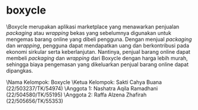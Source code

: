 # boxycle

\\Boxycle merupakan aplikasi marketplace yang menawarkan penjualan _packaging_ atau _wrapping_ bekas yang sebelumnya digunakan untuk mengemas barang online yang dibeli pengguna. Dengan menjual _packaging_ dan _wrapping_, pengguna dapat mendapatkan uang dan berkontribusi pada ekonomi sirkular serta keberlanjutan. Nantinya, penjual barang online dapat membeli _packaging_ dan _wrapping_ dari Boxycle dengan harga lebih murah, sehingga biaya pengemasan yang dikeluarkan penjual barang online dapat dipangkas.

\\Nama Kelompok: Boxycle
\\Ketua Kelompok: Sakti Cahya Buana (22/503237/TK/54974)
\\Anggota 1: Nashatra Aqila Ramadhani (22/504580/TK/55195)
\\Anggota 2: Raffa Alzena Zhafirah (22/505656/TK/55353)
